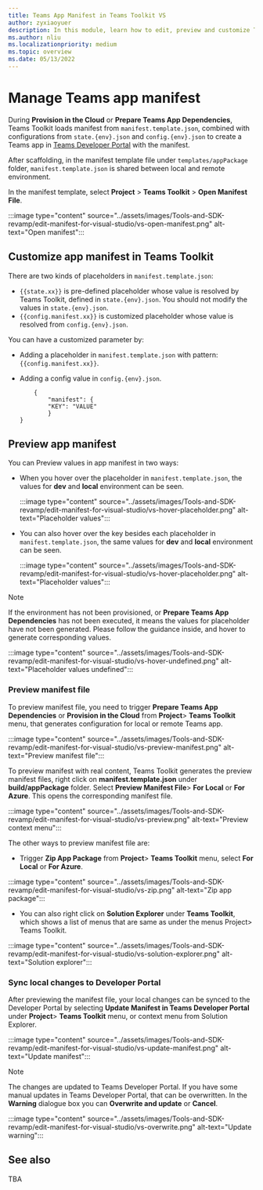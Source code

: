 ```yaml
---
title: Teams App Manifest in Teams Toolkit VS
author: zyxiaoyuer
description: In this module, learn how to edit, preview and customize Teams App Manifest in the different environment for Visual Studio.
ms.author: nliu
ms.localizationpriority: medium
ms.topic: overview
ms.date: 05/13/2022
---
```


# Manage Teams app manifest

During **Provision in the Cloud** or **Prepare Teams App Dependencies**, Teams Toolkit loads manifest from `manifest.template.json`, combined with configurations from `state.{env}.json` and `config.{env}.json` to create a Teams app in [Teams Developer Portal](https://dev.teams.microsoft.com/apps) with the manifest.

After scaffolding, in the manifest template file under `templates/appPackage` folder,
`manifest.template.json` is shared between local and remote environment.

In the manifest template, select **Project** > **Teams Toolkit** > **Open Manifest File**.

:::image type="content" source="../assets/images/Tools-and-SDK-revamp/edit-manifest-for-visual-studio/vs-open-manifest.png" alt-text="Open manifest":::

## Customize app manifest in Teams Toolkit

There are two kinds of placeholders in `manifest.template.json`:

- `{{state.xx}}` is pre-defined placeholder whose value is resolved by Teams Toolkit, defined in `state.{env}.json`. You should not modify the values in `state.{env}.json`.
- `{{config.manifest.xx}}` is customized placeholder whose value is resolved from `config.{env}.json`.

You can have a customized parameter by:

- Adding a placeholder in `manifest.template.json` with pattern: `{{config.manifest.xx}}`.
- Adding a config value in `config.{env}.json`.

    ```
        {
            "manifest": {
            "KEY": "VALUE"
            }
    }
    ```

## Preview app manifest

You can Preview values in app manifest in two ways:

- When you hover over the placeholder in `manifest.template.json`, the values for **dev** and **local** environment can be seen.

    :::image type="content" source="../assets/images/Tools-and-SDK-revamp/edit-manifest-for-visual-studio/vs-hover-placeholder.png" alt-text="Placeholder values":::

- You can also hover over the key besides each placeholder in `manifest.template.json`, the same values for **dev** and **local** environment can be seen.

    :::image type="content" source="../assets/images/Tools-and-SDK-revamp/edit-manifest-for-visual-studio/vs-hover-placeholder.png" alt-text="Placeholder values":::

> [!NOTE]
> If the environment has not been provisioned, or **Prepare Teams App Dependencies** has not been executed, it means the values for placeholder have not been generated. Please follow the guidance inside, and hover to generate corresponding values.

:::image type="content" source="../assets/images/Tools-and-SDK-revamp/edit-manifest-for-visual-studio/vs-hover-undefined.png" alt-text="Placeholder values undefined":::

### Preview manifest file

To preview manifest file, you need to trigger **Prepare Teams App Dependencies** or **Provision in the Cloud** from **Project**> **Teams Toolkit** menu, that generates configuration for local or remote Teams app.

:::image type="content" source="../assets/images/Tools-and-SDK-revamp/edit-manifest-for-visual-studio/vs-preview-manifest.png" alt-text="Preview manifest file":::

To preview manifest with real content, Teams Toolkit generates the preview manifest files, right click on **manifest.template.json** under **build/appPackage** folder. Select **Preview Manifest File**> **For Local** or **For Azure**. This opens the corresponding manifest file.

:::image type="content" source="../assets/images/Tools-and-SDK-revamp/edit-manifest-for-visual-studio/vs-preview.png" alt-text="Preview context menu":::

The other ways to preview manifest file are:

- Trigger **Zip App Package** from **Project**> **Teams Toolkit** menu, select **For Local** or **For Azure**.

:::image type="content" source="../assets/images/Tools-and-SDK-revamp/edit-manifest-for-visual-studio/vs-zip.png" alt-text="Zip app package":::

- You can also right click on **Solution Explorer** under **Teams Toolkit**, which shows a list of menus that are same as under the menus Project> Teams Toolkit.

:::image type="content" source="../assets/images/Tools-and-SDK-revamp/edit-manifest-for-visual-studio/vs-solution-explorer.png" alt-text="Solution explorer":::

### Sync local changes to Developer Portal

After previewing the manifest file, your local changes can be synced to the Developer Portal by selecting **Update Manifest in Teams Developer Portal** under **Project**> **Teams Toolkit** menu, or context menu from Solution Explorer.

:::image type="content" source="../assets/images/Tools-and-SDK-revamp/edit-manifest-for-visual-studio/vs-update-manifest.png" alt-text="Update manifest":::

> [!NOTE]
> The changes are updated to Teams Developer Portal. If you have some manual updates in Teams Developer Portal, that can be overwritten. In the **Warning** dialogue box you can **Overwrite and update** or **Cancel**.

:::image type="content" source="../assets/images/Tools-and-SDK-revamp/edit-manifest-for-visual-studio/vs-overwrite.png" alt-text="Update warning":::

## See also

TBA
